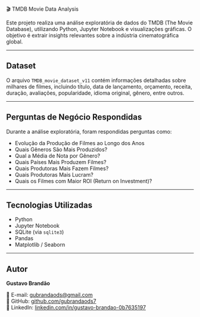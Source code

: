 🎬 TMDB Movie Data Analysis

Este projeto realiza uma análise exploratória de dados do TMDB (The Movie Database), utilizando Python, Jupyter Notebook e visualizações gráficas. O objetivo é extrair insights relevantes sobre a indústria cinematográfica global.

---

## Dataset

O arquivo `TMDB_movie_dataset_v11` contém informações detalhadas sobre milhares de filmes, incluindo título, data de lançamento, orçamento, receita, duração, avaliações, popularidade, idioma original, gênero, entre outros.

---

## Perguntas de Negócio Respondidas

Durante a análise exploratória, foram respondidas perguntas como:

- Evolução da Produção de Filmes ao Longo dos Anos
- Quais Gêneros São Mais Produzidos?
- Qual a Média de Nota por Gênero?
- Quais Países Mais Produzem Filmes?
- Quais Produtoras Mais Fazem Filmes?
- Quais Produtoras Mais Lucram?
- Quais os Filmes com Maior ROI (Return on Investment)?

---

## Tecnologias Utilizadas

- Python
- Jupyter Notebook
- SQLite (via `sqlite3`)
- Pandas
- Matplotlib / Seaborn

---

## Autor

**Gustavo Brandão**

📧 E-mail: gubrandaods@gmail.com  
🐙 GitHub: [github.com/gubrandaods7](https://github.com/gubrandaods7)  
🔗 LinkedIn: [linkedin.com/in/gustavo-brandao-0b7635197](https://www.linkedin.com/in/gustavo-brandao-0b7635197)

